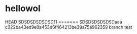# hellowol
<html>
HEAD
SDSDSDSDSDSD11
=======
SDSDSDSDSDSDaaa
c022ba43ed9e0a453d6f464213be39a75a902359
branch test
</html>

